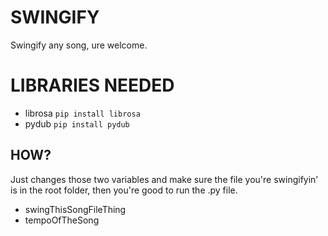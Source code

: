 # SWINGIFY
 Swingify any song, ure welcome.
 
# LIBRARIES NEEDED
- librosa `pip install librosa`
- pydub `pip install pydub`


## HOW?
Just changes those two variables 
and make sure the file you're swingifyin' is in the root folder, 
then you're good to run the .py file.
- swingThisSongFileThing
- tempoOfTheSong

